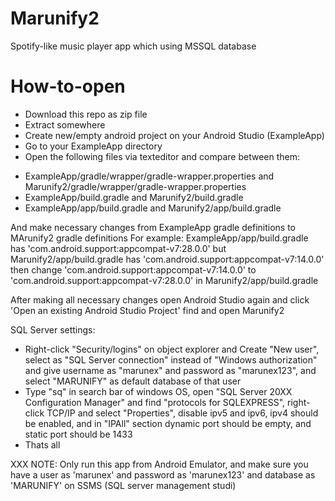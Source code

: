 # Marunify2
Spotify-like music player app which using MSSQL database

# How-to-open

* Download this repo as zip file
* Extract somewhere
* Create new/empty android project on your Android Studio (ExampleApp)
* Go to your ExampleApp directory
* Open the following files via texteditor and compare between them:
- ExampleApp/gradle/wrapper/gradle-wrapper.properties and Marunify2/gradle/wrapper/gradle-wrapper.properties
- ExampleApp/build.gradle and Marunify2/build.gradle
- ExampleApp/app/build.gradle and Marunify2/app/build.gradle

And make necessary changes from ExampleApp gradle definitions to MArunify2 gradle definitions
For example: ExampleApp/app/build.gradle has 'com.android.support:appcompat-v7:28.0.0' but Marunify2/app/build.gradle has 'com.android.support:appcompat-v7:14.0.0'
then change 'com.android.support:appcompat-v7:14.0.0' to 'com.android.support:appcompat-v7:28.0.0' in Marunify2/app/build.gradle

After making all necessary changes open Android Studio again and click 'Open an existing Android Studio Project' find and open Marunify2

SQL Server settings:
- Right-click "Security/logins" on object explorer and Create "New user", select as "SQL Server connection" instead of "Windows authorization" and give username as "marunex" and password as "marunex123", and select "MARUNIFY" as default database of that user
- Type "sq" in search bar of windows OS, open "SQL Server 20XX Configuration Manager" and find "protocols for SQLEXPRESS", right-click TCP/IP and select "Properties", disable ipv5 and ipv6, ipv4 should be enabled, and in "IPAll" section dynamic port should be empty, and static port should be 1433
- Thats all

XXX NOTE: Only run this app from Android Emulator, and make sure you have a user as 'marunex' and password as 'marunex123' and database as 'MARUNIFY' on SSMS (SQL server management studi)
